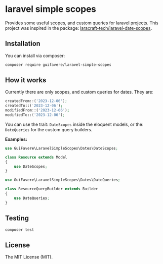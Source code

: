 # laravel simple scopes

Provides some useful scopes, and custom queries for laravel projects. This project was inspired in the package: [laracraft-tech/laravel-date-scopes](https://github.com/laracraft-tech/laravel-date-scopes).

## Installation

You can install via composer:

```bash
composer require guifavere/laravel-simple-scopes
```

## How it works

Currently there are only scopes, and custom queries for dates. They are:
```php
createdFrom::('2023-12-06');
createdTo::('2023-12-06');
modifiedFrom::('2023-12-06');
modifiedTo::('2023-12-06');
```

You can use the trait: `DateScopes` inside the eloquent models, or the: `DateQueries` for the custom query builders.

**Examples:**

```php
use GuiFavere\LaravelSimpleScopes\Dates\DateScopes;

class Resource extends Model
{
    use DateScopes;
}
```

```php
use GuiFavere\LaravelSimpleScopes\Dates\DateQueries;

class ResourceQueryBuilder extends Builder
{
    use DateQueries;
}
```

## Testing

```bash
composer test
```

## License

The MIT License (MIT).
